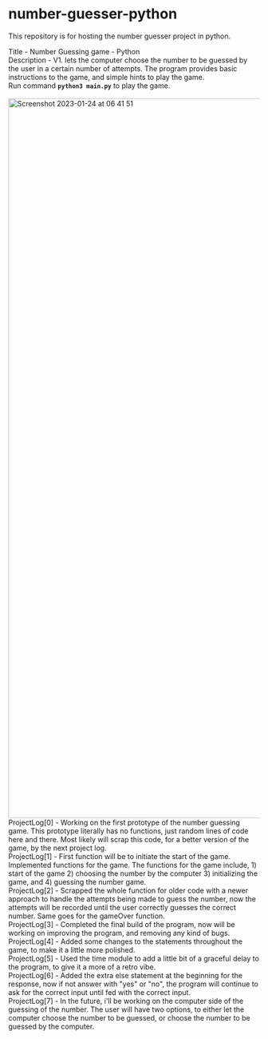 # number-guesser-python
This repository is for hosting the number guesser project in python.

Title - Number Guessing game - Python</br>
Description - V1. lets the computer choose the number to be guessed by the user in a certain number of attempts. The program provides basic instructions to the game, and simple hints to play the game. </br>
Run command **`python3 main.py`** to play the game. </br>
</br>
<img width="1440" alt="Screenshot 2023-01-24 at 06 41 51" src="https://user-images.githubusercontent.com/37664832/214192723-9ced4c56-17ac-4027-b44c-77376b01ff5c.png">
</br>
ProjectLog[0] - Working on the first prototype of the number guessing game. This prototype literally has no functions, just random lines of code here and there. Most likely will scrap this code, for a better version of the game, by the next project log. </br>
ProjectLog[1] - First function will be to initiate the start of the game. Implemented functions for the game. The functions for the game include, 1) start of the game 2) choosing the number by the computer 3) initializing the game, and 4) guessing the number game.</br>
ProjectLog[2] - Scrapped the whole function for older code with a newer approach to handle the attempts being made to guess the number, now the attempts will be recorded until the user correctly guesses the correct number. Same goes for the gameOver function. </br>
ProjectLog[3] - Completed the final build of the program, now will be working on improving the program, and removing any kind of bugs. </br>
ProjectLog[4] - Added some changes to the statements throughout the game, to make it a little more polished. </br>
ProjectLog[5] - Used the time module to add a little bit of a graceful delay to the program, to give it a more of a retro vibe. </br>
ProjectLog[6] - Added the extra else statement at the beginning for the response, now if not answer with "yes" or "no", the program will continue to ask for the correct input until fed with the correct input. </br>
ProjectLog[7] - In the future, i'll be working on the computer side of the guessing of the number. The user will have two options, to either let the computer choose the number to be guessed, or choose the number to be guessed by the computer. </br>
